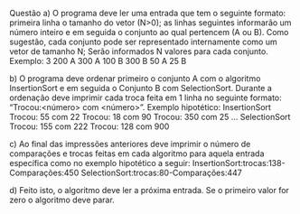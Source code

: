Questão
a) O programa deve ler uma entrada que tem o seguinte formato: primeira linha o
tamanho do vetor (N>0); as linhas seguintes informarão um número inteiro e em
seguida o conjunto ao qual pertencem (A ou B). Como sugestão, cada conjunto
pode ser representado internamente como um vetor de tamanho N; Serão
informados N valores para cada conjunto.
Exemplo:
3
200
A
300
A
100
B
300
B
50
A
25
B

b) O programa deve ordenar primeiro o conjunto A com o algoritmo InsertionSort e
em seguida o Conjunto B com SelectionSort. Durante a ordenação deve imprimir
cada troca feita em 1 linha no seguinte formato: “Trocou:<número> com
<número>”. Exemplo hipotético:
InsertionSort
Trocou: 55 com 22
Trocou: 18 com 90
Trocou: 350 com 25
...
SelectionSort
Trocou: 155 com 222
Trocou: 128 com 900

c) Ao final das impressões anteriores deve imprimir o número de comparações e
trocas feitas em cada algoritmo para aquela entrada específica como no exemplo
hipotético a seguir:
InsertionSort:trocas:138-Comparações:450
SelectionSort:trocas:80-Comparações:447

d) Feito isto, o algoritmo deve ler a próxima entrada. Se o primeiro valor for zero o
algoritmo deve parar.
